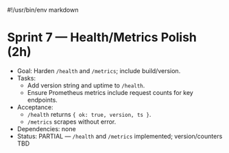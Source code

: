 #!/usr/bin/env markdown
# Sprint 7 — Health/Metrics Polish (2h)

- Goal: Harden `/health` and `/metrics`; include build/version.
- Tasks:
  - Add version string and uptime to `/health`.
  - Ensure Prometheus metrics include request counts for key endpoints.
- Acceptance:
  - `/health` returns `{ ok: true, version, ts }`.
  - `/metrics` scrapes without error.
- Dependencies: none
- Status: PARTIAL — `/health` and `/metrics` implemented; version/counters TBD

